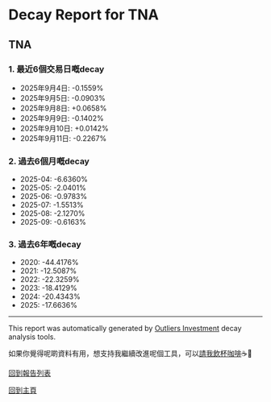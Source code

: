 # Decay Report for TNA

## TNA

### 1. 最近6個交易日嘅decay

- 2025年9月4日: -0.1559%
- 2025年9月5日: -0.0903%
- 2025年9月8日: +0.0658%
- 2025年9月9日: -0.1402%
- 2025年9月10日: +0.0142%
- 2025年9月11日: -0.2267%

### 2. 過去6個月嘅decay

- 2025-04: -6.6360%
- 2025-05: -2.0401%
- 2025-06: -0.9783%
- 2025-07: -1.5513%
- 2025-08: -2.1270%
- 2025-09: -0.6163%

### 3. 過去6年嘅decay

- 2020: -44.4176%
- 2021: -12.5087%
- 2022: -22.3259%
- 2023: -18.4129%
- 2024: -20.4343%
- 2025: -17.6636%

------------------------------
This report was automatically generated by [Outliers Investment](https://outliersecon.github.io/Outliers-Investment/) decay analysis tools.

如果你覺得呢啲資料有用，想支持我繼續改進呢個工具，可以[請我飲杯咖啡](https://buymeacoffee.com/outliersecon)☕🙏

[回到報告列表](https://outliersecon.github.io/Outliers-Investment/reports/reports_public)

[回到主頁](https://outliersecon.github.io/Outliers-Investment/)
